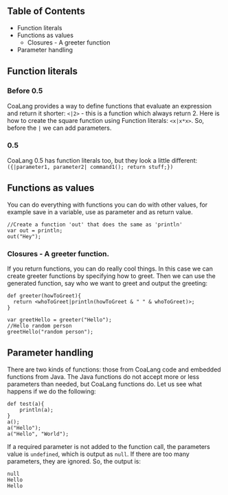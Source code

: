 ## Table of Contents
* Function literals
* Functions as values
  * Closures - A greeter function
* Parameter handling

## Function literals
### Before 0.5
CoaLang provides a way to define functions that evaluate an expression and return it shorter: `<|2>` - this is a function which always return 2.
Here is how to create the square function using Function literals: `<x|x*x>`. So, before the `|` we can add parameters.
### 0.5
CoaLang 0.5 has function literals too, but they look a little different: `({|parameter1, parameter2| command1(); return stuff;})`

## Functions as values
You can do everything with functions you can do with other values, for example save in a variable, use as parameter and as return value.
```
//Create a function 'out' that does the same as 'println'
var out = println;
out("Hey");
```

### Closures - A greeter function.
If you return functions, you can do really cool things. In this case we can create greeter functions by specifying how to greet. Then we can
use the generated function, say who we want to greet and output the greeting:
```
def greeter(howToGreet){
  return <whoToGreet|println(howToGreet & " " & whoToGreet)>;
}

var greetHello = greeter("Hello");
//Hello random person
greetHello("random person");
```

## Parameter handling
There are two kinds of functions: those from CoaLang code and embedded functions from Java.
The Java functions do not accept more or less parameters than needed, but CoaLang
functions do. Let us see what happens if we do the following:

```
def test(a){
	println(a);
}
a();
a("Hello");
a("Hello", "World");
```

If a required parameter is not added to the function call, the parameters value is
`undefined`, which is output as `null`. If there are too many parameters, they are ignored.
So, the output is:
```
null
Hello
Hello
```
